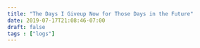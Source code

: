 ```yaml
---
title: "The Days I Giveup Now for Those Days in the Future"
date: 2019-07-17T21:08:46-07:00
draft: false
tags : ["logs"]
---
```


